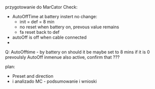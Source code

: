 przygotowanie do MarCator Check:
- AutoOffTime at battery instert no change:
	- init = def = 8 min
	- no reset when battery on, prevous value remains
	- fa reset back to def
- autoOff is off when cable connected
- 


Q:
AutoOfftime - by battery on should it be maybe set to 8 mins if it is 0 prevoulsly
AutoOff inmenue also active, confirm  that ???


plan:
- Preset and direction
-  i analizado MC - podsumowanie i wnioski
